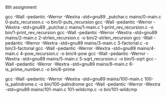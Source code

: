 8th assignment 

gcc -Wall -pedantic -Werror -Wextra -std=gnu89 _putchar.c mains/0-main.c 0-puts_recursion.c -o bin/0-puts_recursion
gcc -Wall -pedantic -Werror -Wextra -std=gnu89 _putchar.c mains/1-main.c 1-print_rev_recursion.c -o bin/1-print_rev_recursion
gcc -Wall -pedantic -Werror -Wextra -std=gnu89  mains/2-main.c 2-strlen_recursion.c -o bin/2-strlen_recursion
gcc -Wall -pedantic -Werror -Wextra -std=gnu89 mains/3-main.c 3-factorial.c -o bin/3-factorial
gcc -Wall -pedantic -Werror -Wextra -std=gnu89 mains/4-main.c 4-pow_recursion.c -o bin/4-pow
gcc -Wall -pedantic -Werror -Wextra -std=gnu89 mains/5-main.c 5-sqrt_recursion.c -o bin/5-sqrt
gcc -Wall -pedantic -Werror -Wextra -std=gnu89 mains/6-main.c 6-is_prime_number.c -o bin/6-prime

gcc -Wall -pedantic -Werror -Wextra -std=gnu89 mains/100-main.c 100-is_palindrome.c -o bin/100-palindrome
gcc -Wall -pedantic -Werror -Wextra -std=gnu89 mains/101-main.c 101-wildcmp.c -o bin/101-wildcmp
